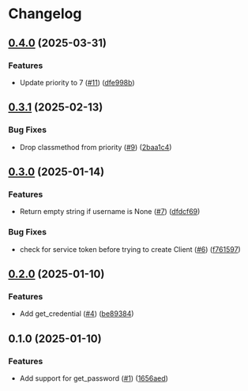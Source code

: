 # Changelog

## [0.4.0](https://github.com/risqcapital/keyrings.onepassword/compare/v0.3.1...v0.4.0) (2025-03-31)


### Features

* Update priority to 7 ([#11](https://github.com/risqcapital/keyrings.onepassword/issues/11)) ([dfe998b](https://github.com/risqcapital/keyrings.onepassword/commit/dfe998be56acc3fdd42627e92200a8425b10b0c4))

## [0.3.1](https://github.com/risqcapital/keyrings.onepassword/compare/v0.3.0...v0.3.1) (2025-02-13)


### Bug Fixes

* Drop classmethod from priority ([#9](https://github.com/risqcapital/keyrings.onepassword/issues/9)) ([2baa1c4](https://github.com/risqcapital/keyrings.onepassword/commit/2baa1c4954a2b5dceea918fa7722a0749fe91808))

## [0.3.0](https://github.com/risqcapital/keyrings.onepassword/compare/v0.2.0...v0.3.0) (2025-01-14)


### Features

* Return empty string if username is None ([#7](https://github.com/risqcapital/keyrings.onepassword/issues/7)) ([dfdcf69](https://github.com/risqcapital/keyrings.onepassword/commit/dfdcf696ceeb72ac31d1542026b2ff9afea2f08a))


### Bug Fixes

* check for service token before trying to create Client ([#6](https://github.com/risqcapital/keyrings.onepassword/issues/6)) ([f761597](https://github.com/risqcapital/keyrings.onepassword/commit/f761597f3e3bf1402e317dfa2e2356c1db410720))

## [0.2.0](https://github.com/risqcapital/keyrings.onepassword/compare/v0.1.0...v0.2.0) (2025-01-10)


### Features

* Add get_credential ([#4](https://github.com/risqcapital/keyrings.onepassword/issues/4)) ([be89384](https://github.com/risqcapital/keyrings.onepassword/commit/be8938401cf5df4b2d803adeea593a147dccc08d))

## 0.1.0 (2025-01-10)


### Features

* Add support for get_password ([#1](https://github.com/risqcapital/keyrings.onepassword/issues/1)) ([1656aed](https://github.com/risqcapital/keyrings.onepassword/commit/1656aed6ed5d5dfe31d152db16b199ccfa2b9259))
